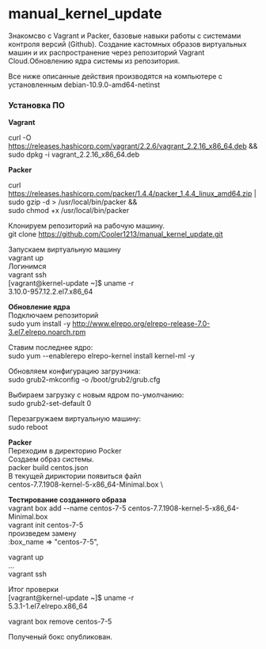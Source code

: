 # manual_kernel_update

Знакомсво с Vagrant и Packer, базовые навыки работы с системами контроля версий (Github). Создание кастомных образов виртуальных машин и их распространение через репозиторий Vagrant Cloud.Обновлению ядра системы из репозитория.

Все ниже описанные действия производятся на компьютере с установленным debian-10.9.0-amd64-netinst

### **Установка ПО**

**Vagrant**

curl -O https://releases.hashicorp.com/vagrant/2.2.6/vagrant_2.2.16_x86_64.deb && \
sudo dpkg -i vagrant_2.2.16_x86_64.deb

**Packer**

curl https://releases.hashicorp.com/packer/1.4.4/packer_1.4.4_linux_amd64.zip | \
sudo gzip -d > /usr/local/bin/packer && \
sudo chmod +x /usr/local/bin/packer

Клонируем репозиторий на рабочую машину. \
git clone https://github.com/Cooler1213/manual_kernel_update.git

Запускаем виртуальную машину \
vagrant up \
Логинимся \
vagrant ssh \
[vagrant@kernel-update ~]$ uname -r \
3.10.0-957.12.2.el7.x86_64

**Обновление ядра** \
Подключаем репозиторий \
sudo yum install -y http://www.elrepo.org/elrepo-release-7.0-3.el7.elrepo.noarch.rpm

Ставим последнее ядро: \
sudo yum --enablerepo elrepo-kernel install kernel-ml -y

Обновляем конфигурацию загрузчика: \
sudo grub2-mkconfig -o /boot/grub2/grub.cfg

Выбираем загрузку с новым ядром по-умолчанию: \
sudo grub2-set-default 0

Перезагружаем виртуальную машину: \
sudo reboot

**Packer** \
Переходим в директорию Pocker \
Создаем образ системы. \
packer build centos.json \
В текущей дириктории появиться файл \
centos-7.7.1908-kernel-5-x86_64-Minimal.box \

**Тестирование созданного образа** \
vagrant box add --name centos-7-5 centos-7.7.1908-kernel-5-x86_64-Minimal.box \
vagrant init centos-7-5 \
произведем замену \
:box_name => "centos-7-5",

vagrant up \
... \
vagrant ssh

Итог проверки \
[vagrant@kernel-update ~]$ uname -r \
5.3.1-1.el7.elrepo.x86_64

vagrant box remove centos-7-5

Полученый бокс опубликован.
